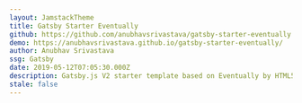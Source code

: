 ```yaml
---
layout: JamstackTheme
title: Gatsby Starter Eventually
github: https://github.com/anubhavsrivastava/gatsby-starter-eventually
demo: https://anubhavsrivastava.github.io/gatsby-starter-eventually/
author: Anubhav Srivastava
ssg: Gatsby
date: 2019-05-12T07:05:30.000Z
description: Gatsby.js V2 starter template based on Eventually by HTML5 UP
stale: false
---
```

